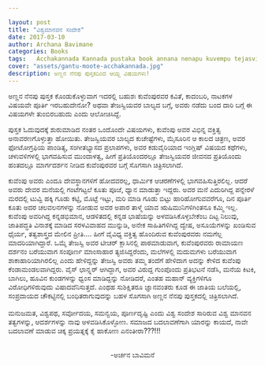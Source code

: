 ```yaml
---

layout: post
title: "ವಿಶ್ವಮಾನವನ ಸಂದೇಶ"
date: 2017-03-10
author: Archana Bavimane
categories: Books
tags:	Acchakannada Kannada pustaka book annana nenapu kuvempu tejasvi
cover: "assets/gantu-moote-acchakannada.jpg"
description: ಅಣ್ಣನ ನೆನಪು ಪುಸ್ತಕದಿಂದ ಆಯ್ದ ವಿಷಯಗಳು!
---
```


ಅಣ್ಣನ ನೆನಪು ಪುಸ್ತಕ ಕೊಂಡುಕೊಳ್ಳುವಾಗ ಇದರಲ್ಲಿ ಬಹುಶಃ ಕುವೆಂಪುರವರ ಕವಿತೆ, ಕಾದಂಬರಿ, ನಾಟಕಗಳ ವಿಷಯವೇ ಪೂರ್ತಿ ಇರಬಹುದೇನೋ? ಅಥವಾ ತೇಜಸ್ವಿಯವರ ಬಾಲ್ಯದ ಬಗ್ಗೆ, ಅವರು ನಡೆದು ಬಂದ ದಾರಿ ಬಗ್ಗೆ ಈ ವಿಷಯಗಳೇ ತುಂಬಿರಬಹುದು ಎಂದು ಆಲೋಚಿಸಿದ್ದೆ.<!--more-->

ಪುಸ್ತಕ ಓದುವುದಕ್ಕೆ ಶುರುಮಾಡಿದ ನಂತರ ಒಂದೊಂದೇ ವಿಷಯಗಳು, ಕುವೆಂಪು ಅವರ ವಿಭಿನ್ನ ವಕ್ತಿತ್ವ ಅನಾವರಣಗೊಳ್ಳುತ್ತಾ ಹೋಯಿತು. ತೇಜಸ್ವಿಯವರ ಬಾಲ್ಯದ ಕುಚೇಷ್ಟೆಗಳು, ಮೈಸೂರಿನ ಆ ಕಾಲದ ಚಿತ್ರಣ, ಅವರ ಫೋಟೋಗ್ರಫಿಯ ಪಾಂಡಿತ್ಯ, ಸಂಗೀತಭ್ಯಾಸದ ಪ್ರಲಾಪಗಳು, ಅವರ ಕಡುವೈರಿಯಾದ ಇಂಗ್ಲಿಷ್ ವಿಷಯದ ಕಥೆಗಳು, ಚಳುವಳಿಗಳಲ್ಲಿ ಭಾಗವಹಿಸುವ ಮುಂದಾಳತ್ವ, ಹೀಗೆ ಪ್ರತಿಯೊಂದರಲ್ಲೂ ತೇಜಸ್ವಿಯವರ ಜೀವನದ ಪ್ರತಿಯೊಂದು ಹಂತದಲ್ಲೂ ಮಾರ್ಗದರ್ಶನ ನೀಡಿದ ಕುವೆಂಪುರವರ ಬಗ್ಗೆ ಸೊಗಸಾಗಿ ಚಿತ್ರಿಸಲಾಗಿದೆ.

ಕುವೆಂಪು ಅವರು ಎಂದೂ ದೇವಸ್ಥಾನಗಳಿಗೆ ಹೋದವರಲ್ಲ, ಧಾರ್ಮಿಕ ಆಚರಣೆಗಳಲ್ಲಿ ಭಾಗವಹಿಸುತ್ತಿರಲಿಲ್ಲ. ಆದರೆ ಅವರು ದೇವರ ಮನೆಯಲ್ಲಿ ಗಂಟೆಗಟ್ಟಲೆ ಕೂತು ಪೂಜೆ, ಧ್ಯಾನ ಮಾಡುತ್ತಾ ಇದ್ದರು. ಅವರ ಮನೆ ಎದುರಿಗಿದ್ದ ಪನ್ನೇರಳೆ ಮರದಲ್ಲಿ ಟುವ್ವಿ ಹಕ್ಕಿ ಗೂಡು ಕಟ್ಟಿ, ಮೊಟ್ಟೆ ಇಟ್ಟು, ಮರಿ ಮಾಡಿ ಗೂಡು ಬಿಟ್ಟು ಹಾರಿಹೋಗುವವರೆಗೂ, ದಿನ ಪೂರ್ತಿ ಕೂತು ಅದರ ಚಲವಲನಗಳನ್ನು ನೋಡುವ ಅವರ ಅಪಾರ ತಾಳ್ಮೆ ಯಾವ ಋಷಿಮುನಿಗಳಿಗಿಂತನೂ ಕಮ್ಮಿ ಇಲ್ಲ. ಕುವೆಂಪು ಅವರಿಗಿದ್ದ ಕನ್ನಡಭಿಮಾನ, ಆಡಳಿತದಲ್ಲಿ ಕನ್ನಡ ಭಾಷೆಯನ್ನು ಅಳವಡಿಸಿಕೊಳ್ಳಬೇಕೆಂಬ ದಿಟ್ಟ ನಿಲುವು, ಜಾತಿಪದ್ಧತಿ ವಿನಾಶಕ್ಕೆ ಮಾಡಿದ ಸರಳವಿವಾಹದ ಮುನ್ನುಡಿ, ಅನೇಕ ಸಾಹಿತಿಗಳಿಗಿದ್ದ ದ್ವೇಷ, ಅಸೂಯೆಗಳನ್ನು ಖಂಡಿಸುವ ಧೈರ್ಯ, ತತ್ವಶಾಸ್ತ್ರದ ಮೇಲಿನ ಪ್ರೀತಿ.... ಹೀಗೆ ವೈವಿಧ್ಯ ವಕ್ತಿತ್ವ ಹೊಂದಿರುವ ಕುವೆಂಪುರವರು ನಮಗೆಲ್ಲ ಮಾದರಿಯಾಗಿದ್ದಾರೆ.
ಒಮ್ಮೆ ತೇಜಸ್ವಿ ಅವರ ಟೀಚರ್ ಕ್ಲಾಸಿನಲ್ಲಿ ಪಾಠಮಾಡುವಾಗ, ಕುವೆಂಪುರವರು ರಾಮಾಯಣ ದರ್ಶನಂ ಬರೆಯುವಾಗ ಸಂಪೂರ್ಣ ಮಾಂಸಾಹಾರ ತ್ಯಜಿಸಿದ್ದರೆಂದು, ಮಲೆಗಳಲ್ಲಿ ಮದುಮಗಳು ಬರೆಯುವಾಗ ಶಾಕಾಹಾರಿಯಾಗಿರಲಿಲ್ಲ ಎಂದು ಹೇಳಿದ್ದನ್ನು ತೇಜಸ್ವಿ ಅವರು ತಮ್ಮ ತಂದೆಗೆ  ಹೇಳಿದಾಗ ಅದನ್ನು ಕೇಳಿದ ಕುವೆಂಪು ಕೆಂಡಾಮಂಡಲವಾಗಿದ್ದರು. ವೈಸ್ ಛಾನ್ಸ್ಲರ್  ಆಗಿದ್ದಾಗ, ಅವರ ವಿರುದ್ದ ಗುಂಪೊಂದು ಪ್ರತಿಭಟನೆ ನಡೆಸಿ, ಮನೆಯ ಕಿಟಕಿ, ಬಾಗಿಲು, ಹೂವಿನ ಕುಂಡಗಳನ್ನು ಧ್ವಂಸ ಮಾಡಿದ್ದನ್ನು ನೋಡಿದರೆ, ಎಂತಹ ಮಹಾನ್ ವ್ಯಕ್ತಿಗಳಿಗೂ ವಿರೋಧಿಗಳಿರುವುದು ವಿಷಾದವೆನಿಸುತ್ತದೆ. ಎಂಥಹ ಸುಶಿಕ್ಷಿತರೂ ಜ್ಞಾನವಂತರು ಕೂಡ ಈ ಜಾತಿಯ ಬಲೆಯಲ್ಲಿ, ಸಂಪ್ರದಾಯದ ಚೌಕಟ್ಟಿನಲ್ಲಿ ಬಂಧಿತರಾಗುವುದನ್ನು ಬಹಳ ಸೊಗಸಾಗಿ ಅಣ್ಣನ ನೆನಪು ಪುಸ್ತಕದಲ್ಲಿ ಚಿತ್ರಿಸಲಾಗಿದೆ. <br><br>ಮನುಜಮತ, ವಿಶ್ವಪಥ, ಸರ್ವೋದಯ, ಸಮನ್ವಯ, ಪೂರ್ಣದೃಷ್ಟಿ ಎಂದು ವಿಶ್ವ ಸಂದೇಶ ಸಾರಿರುವ ವಿಶ್ವ ಮಾನವನ ತತ್ವಗಳನ್ನು, ಆದರ್ಶಗಳನ್ನು ನಾವು ಅಳವಡಿಸಿಕೊಳ್ಳೋಣ. ಸಮಾಜದ ಬದಲಾವಣೆಗಾಗಿ ಯಾರನ್ನು ಕಾಯದೆ, ನಾವೇ ಬದಲಾವಣೆ ಮಾಡುವ ಚಿಕ್ಕ ಪ್ರಯತ್ನಕ್ಕೆ ಕೈ ಹಾಕೋಣ ಎನಂತೀರಾ???!!! <br><br>

<p align ="center">-ಅರ್ಚನ ಬಾವಿಮನೆ</p>
